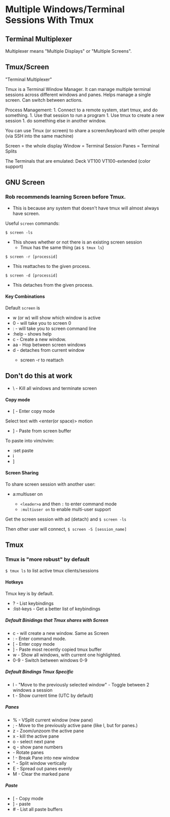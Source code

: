# Multiple Windows/Terminal Sessions With Tmux

## Terminal Multiplexer
Multiplexer means "Multiple Displays" or "Multiple Screens".


## Tmux/Screen
"Terminal Multiplexer"

Tmux is a Terminal Window Manager. It can manage 
multiple terminal sessions across different windows and panes.
Helps manage a single screen. Can switch between actions.

Process Management:
    1. Connect to a remote system, start tmux, and do something.
    1. Use that session to run a program
    1. Use tmux to create a new session
    1. do something else in another window.



You can use Tmux (or screen) to share a screen/keyboard with other people (via SSH into the same machine)

Screen = the whole display
Window = Terminal Session
Panes  = Terminal Splits 


The Terminals that are emulated: 
Deck VT100
VT100-extended (color support)

## GNU Screen
### Rob recommends learning Screen before Tmux.
* This is because any system that doesn't have tmux will almost always have screen.

Useful `screen` commands:

`$ screen -ls`
- This shows whether or not there is an existing screen session
    - Tmux has the same thing (as `$ tmux ls`)

`$ screen -r [processid]`
- This reattaches to the given process.

`$ screen -d [processid]`
- This detaches from the given process.

#### Key Combinations

Default `screen` <leader> is <Ctrl-a>


* <C-a>w (or <leader>w) will show which window is active
* <leader>0 - will take you to screen 0
* <leader>: - will take you to screen command line
* <leader>:help<CR> - shows help
* <leader>c - Create a new window.
* <leader>aa - Hop between screen windows
* <leader>d - detaches from current window
    * screen -r to reattach


## Don't do this at work
* <leader>\ - Kill all windows and terminate screen


#### Copy mode

* <leader>[ - Enter copy mode

Select text with <enter(or space)> motion <enter>

* <leader>] - Paste from screen buffer

To paste into vim/nvim:
* :set paste
* i
* <leader>]

#### Screen Sharing

To share screen session with another user:

* <leader>a:multiuser on
    * `<leader>a` and then `:` to enter command mode
    * `:multiuser on` to enable multi-user support

Get the screen session with <leader>ad (detach) and `$ screen -ls`

Then other user will connect, `$ screen -S [session_name]`


## Tmux
### Tmux is "more robust" by default

`$ tmux ls` to list active tmux clients/sessions

#### Hotkeys

Tmux <leader> key is <C-b> by default.

* <leader>? - List keybindings
* <leader>:list-keys - Get a better list of keybindings

##### Default Binidings that Tmux shares with Screen
* <leader>c - will create a new window. Same as Screen
* <leader>: - Enter command mode.
* <leader>[ - Enter copy mode
* <leader>] - Paste most recently copied tmux buffer
* <leader>w - Show all windows, with current one highlighted.
* <leader>0-9 - Switch between windows 0-9


##### Default Bindings Tmux Specific 

* <leader>l - "Move to the previously selected window" - Toggle between 2 windows a session
* <leader>t - Show current time (UTC by default)


##### Panes

* <leader>% - VSplit current window (new pane)
* <leader>; - Move to the previously active pane (like <leader>l, but for panes.)
* <leader>z - Zoom/unzoom the active pane
* <leader>x - kill the active pane
* <leader>o - select next pane
* <leader>q - show pane numbers
* <leader><C-o> - Rotate panes
* <leader>! - Break Pane into new window
* <leader>" - Split window vertically
* <leader>E - Spread out panes evenly
* <leader>M - Clear the marked pane


##### Paste 

* <leader>[ - Copy mode
* <leader>] - paste
* <leader># - List all paste buffers


